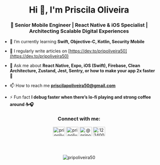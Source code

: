 <h1 align="center">Hi 👋, I'm Priscila Oliveira</h1>
<h3 align="center">🚀 Senior Mobile Engineer | React Native & iOS Specialist | Architecting Scalable Digital Experiences</h3>

- 🌱 I’m currently learning **Swift, Objective-C, Kotlin, Security Mobile**

- 📝 I regularly write articles on [https://dev.to/pripoliveira50](https://dev.to/pripoliveira50)

- 💬 Ask me about **React Native, Expo, iOS (Swift), Firebase, Clean Architecture, Zustand, Jest, Sentry, or how to make your app 2x faster 🚀**

- 📫 How to reach me **priscilapoliveira50@gmail.com**

- ⚡ Fun fact **I debug faster when there’s lo-fi playing and strong coffee around ☕🎧**
<div align="center">
  <h3 align="center">Connect with me:</h3>
  <p align="center">
  <a href="https://dev.to/pripoliveira50" target="blank"><img align="center" src="https://raw.githubusercontent.com/rahuldkjain/github-profile-readme-generator/master/src/images/icons/Social/devto.svg" alt="pripoliveira50" height="30" width="40" /></a>
  <a href="https://linkedin.com/in/pripoliveira50" target="blank"><img align="center" src="https://raw.githubusercontent.com/rahuldkjain/github-profile-readme-generator/master/src/images/icons/Social/linked-in-alt.svg" alt="pripoliveira50" height="30" width="40" /></a>
  <a href="https://medium.com/@pripoliveira50" target="blank"><img align="center" src="https://raw.githubusercontent.com/rahuldkjain/github-profile-readme-generator/master/src/images/icons/Social/medium.svg" alt="@pripoliveira50" height="30" width="40" /></a>
  <a href="https://www.topcoder.com/members/12240000" target="blank"><img align="center" src="https://raw.githubusercontent.com/rahuldkjain/github-profile-readme-generator/master/src/images/icons/Social/topcoder.svg" alt="12240000" height="30" width="40" /></a>
  </p>
</div>

<br />
<br />

<p align="center"><img align="center" src="https://github-readme-stats.vercel.app/api/top-langs?username=pripoliveira50&show_icons=true&locale=en&layout=compact" alt="pripoliveira50" /></p>
